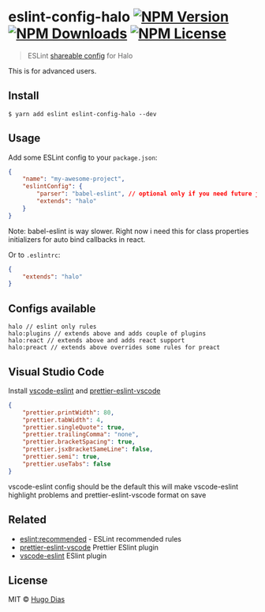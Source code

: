 # eslint-config-halo [![NPM Version](https://img.shields.io/npm/v/eslint-config-halo.svg)](https://www.npmjs.com/package/eslint-config-halo) [![NPM Downloads](https://img.shields.io/npm/dt/eslint-config-halo.svg)](https://www.npmjs.com/package/eslint-config-halo) [![NPM License](https://img.shields.io/npm/l/eslint-config-halo.svg)](https://www.npmjs.com/package/eslint-config-halo) 
> ESLint [shareable config](http://eslint.org/docs/developer-guide/shareable-configs.html) for Halo   

This is for advanced users.


## Install

```
$ yarn add eslint eslint-config-halo --dev
```

## Usage

Add some ESLint config to your `package.json`:

```json
{
    "name": "my-awesome-project",
    "eslintConfig": {
        "parser": "babel-eslint", // optional only if you need future js features
        "extends": "halo"
    }
}
```
Note: babel-eslint is way slower. Right now i need this for class properties initializers for auto bind callbacks in react.

Or to `.eslintrc`:

```json
{
    "extends": "halo"
}
```

## Configs available   

```
halo // eslint only rules
halo:plugins // extends above and adds couple of plugins 
halo:react // extends above and adds react support
halo:preact // extends above overrides some rules for preact
```

## Visual Studio Code 

Install [vscode-eslint](https://marketplace.visualstudio.com/items?itemName=dbaeumer.vscode-eslint) and [prettier-eslint-vscode](https://marketplace.visualstudio.com/items?itemName=RobinMalfait.prettier-eslint-vscode)

```json
{
    "prettier.printWidth": 80,
    "prettier.tabWidth": 4,
    "prettier.singleQuote": true,
    "prettier.trailingComma": "none",
    "prettier.bracketSpacing": true,
    "prettier.jsxBracketSameLine": false,
    "prettier.semi": true,
    "prettier.useTabs": false
}
```

vscode-eslint config should be the default this will make vscode-eslint highlight problems and prettier-eslint-vscode format on save

## Related

- [eslint:recommended](https://github.com/eslint/eslint/blob/master/conf/eslint.json) - ESLint recommended rules
- [prettier-eslint-vscode](https://marketplace.visualstudio.com/items?itemName=RobinMalfait.prettier-eslint-vscode) Prettier ESlint plugin
- [vscode-eslint](https://marketplace.visualstudio.com/items?itemName=dbaeumer.vscode-eslint) ESlint plugin

## License

MIT © [Hugo Dias](http://hugodias.me)

